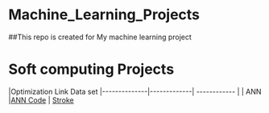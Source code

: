 # Machine_Learning_Projects
##This repo is created for My machine learning project 






# Soft computing Projects 

|Optimization      Link        Data set
|--------------|-------------| ------------ | 
| ANN          |[ANN Code](https://github.com/OsamaM0/Machine_Learning_Projects/blob/Optimization-Projects-(Soft-Computing)/ANN_Stroke.ipynb)  | [Stroke](https://www.kaggle.com/datasets/fedesoriano/stroke-prediction-dataset)


